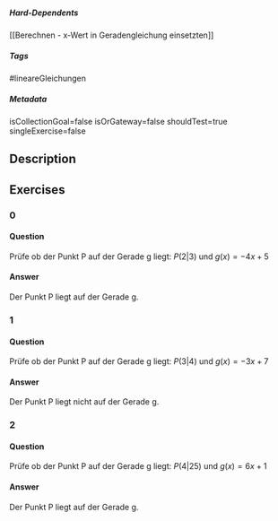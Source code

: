 ##### Hard-Dependents
[[Berechnen - x-Wert in Geradengleichung einsetzten]]
##### Tags
#lineareGleichungen 
##### Metadata
isCollectionGoal=false
isOrGateway=false
shouldTest=true
singleExercise=false
## Description
 
## Exercises
### 0
#### Question
Prüfe ob der Punkt P auf der Gerade g liegt: $P(2|3)$ und $g(x)=-4x+5$
#### Answer
Der Punkt P liegt auf der Gerade g.
### 1
#### Question
Prüfe ob der Punkt P auf der Gerade g liegt: $P(3|4)$ und $g(x)=-3x+7$
#### Answer
Der Punkt P liegt nicht auf der Gerade g.
### 2
#### Question
Prüfe ob der Punkt P auf der Gerade g liegt: $P(4|25)$ und $g(x)=6x+1$
#### Answer
Der Punkt P liegt auf der Gerade g.
